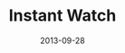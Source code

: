 ---
layout: message
category: message
series: "#culture"
title: "Instant Watch"
date: 2013-09-28
program-description: "Program - Wk2 #culture"
program: "http://www.crossroads.net/players/media/hq/09_28-29_13Program_LO.pdf"
program-title: "Instant Watch"
video-description: "Brian Tome talks about living in an #instantwatch world."
video-title: "Instant Watch"
video: "https://s3.amazonaws.com/crossroadsvideomessages/culture_02.mp4"
video-poster: "https://www.crossroads.net/uploadedfiles/culture_02_still.jpg"
audio-description: "Brian Tome talks about living in an #instantwatch world."
audio: "http://www.crossroads.net/players/media/hq/culture_02.mp3"
audio-title: "Instant Watch"
audio-duration: "31&#58;58"
---